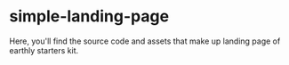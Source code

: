 # simple-landing-page
Here, you'll find the source code and assets that make up landing page of earthly starters kit.
